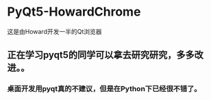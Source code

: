 # PyQt5-HowardChrome
这是由Howard开发一半的Qt浏览器
## 正在学习pyqt5的同学可以拿去研究研究，多多改进。。
### 桌面开发用pyqt真的不建议，但是在Python下已经很不错了。
